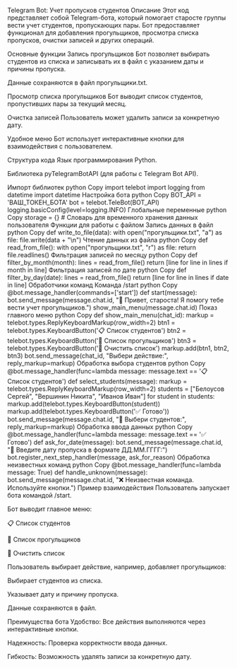 Telegram Bot: Учет пропусков студентов
Описание
Этот код представляет собой Telegram-бота, который помогает старосте группы вести учет студентов, пропускающих пары. Бот предоставляет функционал для добавления прогульщиков, просмотра списка пропусков, очистки записей и других операций.

Основные функции
Запись прогульщиков
Бот позволяет выбирать студентов из списка и записывать их в файл с указанием даты и причины пропуска.

Данные сохраняются в файл прогульщики.txt.

Просмотр списка прогульщиков
Бот выводит список студентов, пропустивших пары за текущий месяц.

Очистка записей
Пользователь может удалить записи за конкретную дату.

Удобное меню
Бот использует интерактивные кнопки для взаимодействия с пользователем.

Структура кода
Язык программирования
Python.

Библиотека
pyTelegramBotAPI (для работы с Telegram Bot API).

Импорт библиотек
python
Copy
import telebot
import logging
from datetime import datetime
Настройка бота
python
Copy
BOT_API = 'ВАШ_ТОКЕН_БОТА'
bot = telebot.TeleBot(BOT_API)
logging.basicConfig(level=logging.INFO)
Глобальные переменные
python
Copy
storage = {}  # Словарь для временного хранения данных пользователя
Функции для работы с файлом
Запись данных в файл
python
Copy
def write_to_file(data):
    with open("прогульщики.txt", "a") as file:
        file.write(data + "\n")
Чтение данных из файла
python
Copy
def read_from_file():
    with open("прогульщики.txt", "r") as file:
        return file.readlines()
Фильтрация записей по месяцу
python
Copy
def filter_by_month(month):
    lines = read_from_file()
    return [line for line in lines if month in line]
Фильтрация записей по дате
python
Copy
def filter_by_day(date):
    lines = read_from_file()
    return [line for line in lines if date in line]
Обработчики команд
Команда /start
python
Copy
@bot.message_handler(commands=['start'])
def start(message):
    bot.send_message(message.chat.id, "👋 Привет, староста! Я помогу тебе вести учет прогульщиков.")
    show_main_menu(message.chat.id)
Показ главного меню
python
Copy
def show_main_menu(chat_id):
    markup = telebot.types.ReplyKeyboardMarkup(row_width=2)
    btn1 = telebot.types.KeyboardButton('📋 Список студентов')
    btn2 = telebot.types.KeyboardButton('📜 Список прогульщиков')
    btn3 = telebot.types.KeyboardButton('🧹 Очистить список')
    markup.add(btn1, btn2, btn3)
    bot.send_message(chat_id, "Выбери действие:", reply_markup=markup)
Обработка выбора студентов
python
Copy
@bot.message_handler(func=lambda message: message.text == '📋 Список студентов')
def select_students(message):
    markup = telebot.types.ReplyKeyboardMarkup(row_width=2)
    students = ["Белоусов Сергей", "Вершинин Никита", "Иванов Иван"]
    for student in students:
        markup.add(telebot.types.KeyboardButton(student))
    markup.add(telebot.types.KeyboardButton('✅ Готово'))
    bot.send_message(message.chat.id, "👥 Выбери студентов:", reply_markup=markup)
Обработка ввода данных
python
Copy
@bot.message_handler(func=lambda message: message.text == '✅ Готово')
def ask_for_date(message):
    bot.send_message(message.chat.id, "📅 Введите дату пропуска в формате ДД.ММ.ГГГГ:")
    bot.register_next_step_handler(message, ask_for_reason)
Обработка неизвестных команд
python
Copy
@bot.message_handler(func=lambda message: True)
def handle_unknown(message):
    bot.send_message(message.chat.id, "❌ Неизвестная команда. Используйте кнопки.")
Пример взаимодействия
Пользователь запускает бота командой /start.

Бот выводит главное меню:

📋 Список студентов

📜 Список прогульщиков

🧹 Очистить список

Пользователь выбирает действие, например, добавляет прогульщиков:

Выбирает студентов из списка.

Указывает дату и причину пропуска.

Данные сохраняются в файл.

Преимущества бота
Удобство: Все действия выполняются через интерактивные кнопки.

Надежность: Проверка корректности ввода данных.

Гибкость: Возможность удалять записи за конкретную дату.



